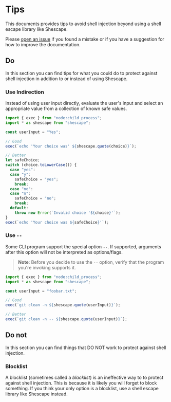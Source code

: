 # Tips

This documents provides tips to avoid shell injection beyond using a shell
escape library like Shescape.

Please [open an issue] if you found a mistake or if you have a suggestion for
how to improve the documentation.

## Do

In this section you can find tips for what you could do to protect against shell
injection in addition to or instead of using Shescape.

### Use Indirection

Instead of using user input directly, evaluate the user's input and select an
appropriate value from a collection of known safe values.

```javascript
import { exec } from "node:child_process";
import * as shescape from "shescape";

const userInput = "Yes";

// Good
exec(`echo 'Your choice was' ${shescape.quote(choice)}`);

// Better
let safeChoice;
switch (choice.toLowerCase()) {
  case "yes":
  case "y":
    safeChoice = "yes";
    break;
  case "no":
  case "n":
    safeChoice = "no";
    break;
  default:
    throw new Error(`Invalid choice '${choice}'`);
}
exec(`echo 'Your choice was ${safeChoice}'`);
```

### Use `--`

Some CLI program support the special option `--`. If supported, arguments after
this option will not be interpreted as options/flags.

> **Note**: Before you decide to use the `--` option, verify that the program
> you're invoking supports it.

```javascript
import { exec } from "node:child_process";
import * as shescape from "shescape";

const userInput = "foobar.txt";

// Good
exec(`git clean -n ${shescape.quote(userInput)}`);

// Better
exec(`git clean -n -- ${shescape.quote(userInput)}`);
```

## Do not

In this section you can find things that DO NOT work to protect against shell
injection.

### Blocklist

A blocklist (sometimes called a _blacklist_) is an ineffective way to to protect
against shell injection. This is because it is likely you will forget to block
something. If you think your only option is a blocklist, use a shell escape
library like Shescape instead.

[open an issue]: https://github.com/ericcornelissen/shescape/issues/new?labels=documentation&template=documentation.md

